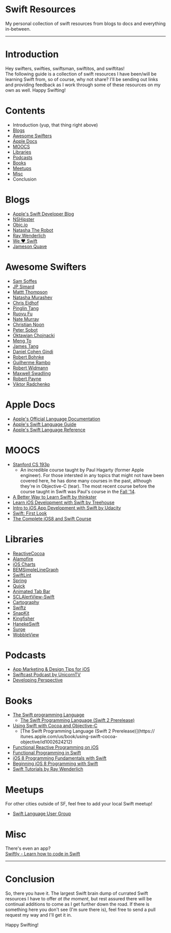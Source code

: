 Swift Resources
===============
My personal collection of swift resources from blogs to docs and everything in-between.

---

# Introduction

Hey swifters, swifties, swiftsman, swiftitos, and swiftitas!  
The following guide is a collection of swift resources I have been/will be learning Swift from, so of course, why not share? I'll be sending out links and providing feedback as I work through some of these resources on my own as well. Happy Swifting!


# Contents
- Introduction (yup, that thing right above)
- [Blogs](#blogs)
- [Awesome Swifters](#awesome-swifters)
- [Apple Docs](#apple-docs)
- [MOOCS](#moocs)
- [Libraries](#libraries)
- [Podcasts](#podcasts)
- [Books](#books)
- [Meetups](#meetups)
- [Misc](#misc)
- Conclusion


# Blogs
- [Apple's Swift Developer Blog](https://developer.apple.com/swift/blog)
- [NSHipster](http://nshipster.com)
- [Objc.io](http://www.objc.io)
- [Natasha The Robot](http://natashatherobot.com)
- [Ray Wenderlich](http://www.raywenderlich.com/swift-language-tutorials)
- [We ❤️ Swift](https://www.weheartswift.com)
- [Jameson Quave](http://jamesonquave.com)


# Awesome Swifters
- [Sam Soffes](https://github.com/soffes)
- [JP Simard](https://github.com/jpsim)
- [Mattt Thompson](https://github.com/mattt)
- [Natasha Murashev](https://github.com/NatashaTheRobot)
- [Chris Eidhof](https://github.com/chriseidhof)
- [Pinglin Tang](https://github.com/tangplin)
- [Ruoyu Fu](https://github.com/lingoer)
- [Nate Murray](https://github.com/jashmenn)
- [Christian Noon](https://github.com/cnoon)
- [Peter Sobot](https://github.com/psobot)
- [Oktawian Chojnacki](https://github.com/ochococo/Design-Patterns-In-Swift)
- [Meng To](https://github.com/MengTo)
- [James Tang](https://github.com/jamztang)
- [Daniel Cohen Gindi](https://github.com/danielgindi)
- [Robert Bohnke](https://github.com/robb)
- [Guilherme Rambo](https://github.com/insidegui)
- [Robert Widmann](https://github.com/CodaFi)
- [Maxwell Swadling](https://github.com/mxswd)
- [Robert Payne](https://github.com/robertjpayne)
- [Viktor Radchenko](https://github.com/vikmeup)


# Apple Docs
- [Apple's Official Language Documentation](https://developer.apple.com/library/prerelease/ios/documentation/Swift/Conceptual/Swift_Programming_Language)
- [Apple's Swift Language Guide](https://developer.apple.com/library/prerelease/ios/documentation/Swift/Conceptual/Swift_Programming_Language/TheBasics.html)
- [Apple's Swift Language Reference](https://developer.apple.com/library/prerelease/ios/documentation/Swift/Conceptual/Swift_Programming_Language/AboutTheLanguageReference.html)


# MOOCS
- [Stanford CS 193p](https://itunes.apple.com/us/course/developing-ios-8-apps-swift/id961180099)
	- An incredible course taught by Paul Hagarty (former Apple engineer). For those intersted in any topics that might not have been covered here, he has done many courses in the past, although they're in Objective-C (tear). The most recent course before the course taught in Swift was Paul's course in the [Fall '14](https://itunes.apple.com/us/course/developing-ios-7-apps-for/id733644550).
- [A Better Way to Learn Swift by thinkster](https://thinkster.io/a-better-way-to-learn-swift/)
- [Learn iOS Development with Swift by Treehouse](https://teamtreehouse.com/tracks/ios-development-with-swift)
- [Intro to iOS App Development with Swift by Udacity](https://www.udacity.com/course/intro-to-ios-app-development-with-swift--ud585)
- [Swift: First Look](https://www.codeschool.com/pluralsight-courses/swift-first-look)
- [The Complete iOS8 and Swift Course](https://www.udemy.com/complete-ios-developer-course)


# Libraries
- [ReactiveCocoa](https://github.com/ReactiveCocoa/ReactiveCocoa)
- [Alamofire](https://github.com/Alamofire/Alamofire/tree/swift-2.0)
- [iOS Charts](https://github.com/danielgindi/ios-charts)
- [BEMSimpleLineGraph](https://github.com/Boris-Em/BEMSimpleLineGraph)
- [SwiftLint](https://github.com/realm/SwiftLint)
- [Spring](https://github.com/MengTo/Spring)
- [Quick](https://github.com/Quick/Quick)
- [Animated Tab Bar](https://github.com/Ramotion/animated-tab-bar)
- [SCLAlertView-Swift](https://github.com/vikmeup/SCLAlertView-Swift)
- [Cartography](https://github.com/robb/Cartography)
- [Swiftz](https://github.com/typelift/Swiftz)
- [SnapKit](https://github.com/SnapKit/SnapKit)
- [Kingfisher](https://github.com/onevcat/Kingfisher)
- [HanekeSwift](https://github.com/Haneke/HanekeSwift)
- [Surge](https://github.com/mattt/Surge)
- [WobbleView](https://github.com/inFullMobile/WobbleView)


# Podcasts
- [App Marketing & Design Tips for iOS](https://itunes.apple.com/us/podcast/app-masters-mobile-growth/id643216602)
- [Swiftcast Podcast by UnicornTV](https://itunes.apple.com/us/podcast/swiftcasttv/id924601425)
- [Developing Perspective](https://itunes.apple.com/us/podcast/developing-perspective/id452019300)


# Books
- [The Swift programming Language](https://itunes.apple.com/us/book/swift-programming-language/id881256329)
	- [The Swift Programming Language (Swift 2 Prerelease)](https://itunes.apple.com/us/book/swift-programming-language/id1002622538)
- [Using Swift with Cocoa and Objective-C](https://itunes.apple.com/us/book/using-swift-cocoa-objective/id888894773)
	- [The Swift Programming Language (Swift 2 Prerelease)](https://	itunes.apple.com/us/book/using-swift-cocoa-objective/id1002624212)
- [Functional Reactive Programming on iOS](https://leanpub.com/iosfrp)
- [Functional Programming in Swift](http://www.objc.io/books/fpinswift)
- [iOS 8 Programming Fundamentals with Swift](http://shop.oreilly.com/product/0636920034278.do)
- [Beginning iOS 8 Programming with Swift](http://www.appcoda.com/swift)
- [Swift Tutorials by Ray Wenderlich](http://www.raywenderlich.com/74832/three-new-swift-books)


# Meetups
For other cities outside of SF, feel free to add your local Swift meetup!

- [Swift Language User Group](http://www.meetup.com/swift-language)


# Misc
There's even an app?  
[Swiftly - Learn how to code in Swift](https://itunes.apple.com/us/app/swifty-learn-to-code-in-swift!/id886315617)

---

# Conclusion
So, there you have it. The largest Swift brain dump of currated Swift resources I have to offer <i>at the moment</i>, but rest assured there will be continual additions to come as I get further down the road. If there is something here you don't see (I'm sure there is), feel free to send a pull request my way and I'll get it in.

Happy Swifting!